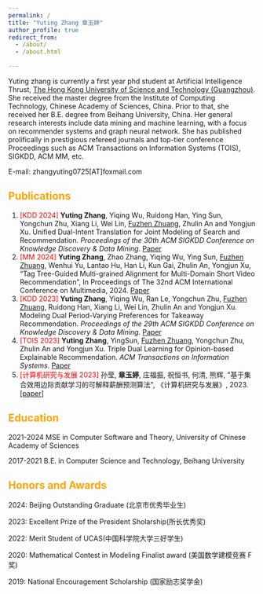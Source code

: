 ```yaml
---
permalink: /
title: "Yuting Zhang 章玉婷"
author_profile: true
redirect_from: 
  - /about/
  - /about.html

---
```


Yuting zhang is currently a first year phd student  at Artificial Intelligence Thrust, [The Hong Kong University of Science and Technology (Guangzhou)](https://www.hkust-gz.edu.cn/zh/). She received the master degree from the Institute of Computing Technology, Chinese Academy of Sciences, China. Prior to that, she received her B.E. degree from Beihang University, China. Her general research interests include data mining and machine learning, with a focus on recommender systems and graph neural network.  She has published prolifically in prestigious refereed journals and top-tier conference Proceedings such as ACM Transactions on Information Systems (TOIS), SIGKDD, ACM MM, etc. 

E-mail:  zhangyuting0725[AT]foxmail.com

<span style="color: orange;">Publications</span> 
------

1. <span style="color: red;">[KDD 2024]</span>  **Yuting Zhang**, Yiqing Wu, Ruidong Han, Ying Sun, Yongchun Zhu, Xiang Li, Wei Lin, [Fuzhen Zhuang](https://fuzhenzhuang.github.io/), Zhulin An and Yongjun Xu. Unified Dual-Intent Translation for Joint Modeling of Search and Recommendation.  *Proceedings of the 30th ACM SIGKDD Conference on Knowledge Discovery \& Data Mining*.  [Paper](https://arxiv.org/abs/2407.00912)
2. <span style="color: red;">[MM 2024]</span> **Yuting Zhang**, Zhao Zhang, Yiqing Wu, Ying Sun, [Fuzhen Zhuang](https://fuzhenzhuang.github.io/), Wenhui Yu, Lantao Hu, Han Li, Kun Gai, Zhulin An, Yongjun Xu, “Tag Tree-Guided Multi-grained Alignment for Multi-Domain Short Video Recommendation”, In Proceedings of The 32nd ACM International Conference on Multimedia, 2024.  [Paper](https://openreview.net/forum?id=YrdS3abahU)
3. <span style="color: red;">[KDD 2023]</span>  **Yuting Zhang**, Yiqing Wu, Ran Le, Yongchun Zhu, [Fuzhen Zhuang](https://fuzhenzhuang.github.io/), Ruidong Han, Xiang Li, Wei Lin, Zhulin An and Yongjun Xu. Modeling Dual Period-Varying Preferences for Takeaway Recommendation. *Proceedings of the 29th ACM SIGKDD Conference on Knowledge Discovery \& Data Mining*. [Paper](https://dl.acm.org/doi/pdf/10.1145/3580305.3599866)
4. <span style="color: red;">[TOIS 2023]</span>  **Yuting Zhang**, YingSun, [Fuzhen Zhuang](https://fuzhenzhuang.github.io/), Yongchun Zhu, Zhulin An and Yongjun Xu. Triple Dual Learning for Opinion-based Explainable Recommendation. *ACM Transactions on Information Systems*.  [Paper](https://dl.acm.org/doi/pdf/10.1145/3631521)
5. <span style="color: red;">[计算机研究与发展 2023]</span> 孙莹, **章玉婷**, 庄福振, 祝恒书, 何清, 熊辉, "基于集合效用边际贡献学习的可解释薪酬预测算法", 《计算机研究与发展》, 2023. [[paper](https://crad.ict.ac.cn/cn/article/doi/10.7544/issn1000-1239.202330133)]

## <span style="color: orange;">Education</span> 

2021-2024 MSE in Computer Software and Theory, University of Chinese Academy of Sciences

2017-2021 B.E. in  Computer Science and Technology, Beihang University

## <span style="color: orange;">Honors and Awards</span> 

2024: Beijing Outstanding Graduate (北京市优秀毕业生)

2023: Excellent Prize of the President Sholarship(所长优秀奖)

2022: Merit Student of UCAS(中国科学院大学三好学生)

2020: Mathematical Contest in Modeling Finalist award (美国数学建模竞赛 F奖)

2019: National Encouragement Scholarship (国家励志奖学金)


